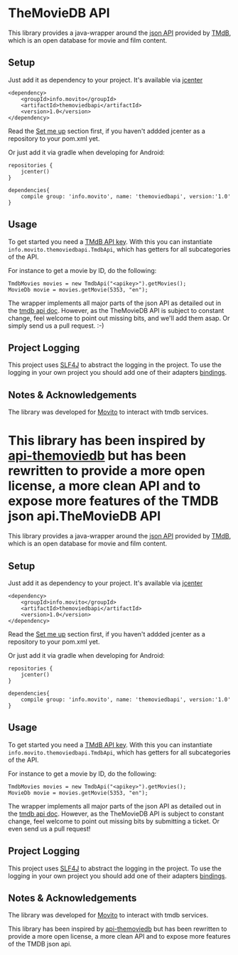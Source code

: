 TheMovieDB API
================

This library provides a java-wrapper around the [json API](http://api.themoviedb.org/) provided by
[TMdB](http://themoviedb.org), which is an open database for movie and film content.



Setup
-----

Just add it as dependency to your project. It's available via [jcenter](https://bintray.com/bintray/jcenter)

```
<dependency>
    <groupId>info.movito</groupId>
    <artifactId>themoviedbapi</artifactId>
    <version>1.0</version>
</dependency>
```
Read the [Set me up](https://bintray.com/bintray/jcenter) section first, if you haven't addded jcenter as a repository to your pom.xml yet.

Or just add it via gradle when developing for Android:

```
repositories {
    jcenter()
}

dependencies{
    compile group: 'info.movito', name: 'themoviedbapi', version:'1.0'
}
```


Usage
-----

To get started you need a [TMdB API key](http://docs.themoviedb.apiary.io/). With this you can instantiate
`info.movito.themoviedbapi.TmdbApi`, which has getters for all subcategories of the API.

For instance to get a movie by ID, do the following:

```
TmdbMovies movies = new TmdbApi("<apikey>").getMovies();
MovieDb movie = movies.getMovie(5353, "en");
```

The wrapper implements all major parts of the json API as detailed out in the [tmdb api doc](http://docs.themoviedb.apiary.io/).
However, as the TheMovieDB API is subject to constant change, feel welcome to point out missing bits, and we'll add them asap. Or simply send us a pull request. :-)


Project Logging
---------------

This project uses [SLF4J](http://www.slf4j.org) to abstract the logging in the project. To use the logging in your own
project you should add one of their adapters [bindings](http://www.slf4j.org/manual.html).



Notes & Acknowledgements
-------------------------

The library was developed for [Movito](http://www.movito.info) to interact with tmdb services.


This library has been inspired by [api-themoviedb](https://github.com/Omertron/api-themoviedb) but has been rewritten to provide a more open license, a more clean API and to expose more features of the TMDB json api.TheMovieDB API
================

This library provides a java-wrapper around the [json API](http://api.themoviedb.org/) provided by
[TMdB](http://themoviedb.org), which is an open database for movie and film content.



Setup
-----

Just add it as dependency to your project. It's available via [jcenter](https://bintray.com/bintray/jcenter)

```
<dependency>
    <groupId>info.movito</groupId>
    <artifactId>themoviedbapi</artifactId>
    <version>1.0</version>
</dependency>
```
Read the [Set me up](https://bintray.com/bintray/jcenter) section first, if you haven't addded jcenter as a repository to your pom.xml yet.

Or just add it via gradle when developing for Android:

```
repositories {
    jcenter()
}

dependencies{
    compile group: 'info.movito', name: 'themoviedbapi', version:'1.0'
}
```


Usage
-----

To get started you need a [TMdB API key](http://docs.themoviedb.apiary.io/). With this you can instantiate
`info.movito.themoviedbapi.TmdbApi`, which has getters for all subcategories of the API.

For instance to get a movie by ID, do the following:

```
TmdbMovies movies = new TmdbApi("<apikey>").getMovies();
MovieDb movie = movies.getMovie(5353, "en");
```

The wrapper implements all major parts of the json API as detailed out in the [tmdb api doc](http://docs.themoviedb.apiary.io/).
However, as the TheMovieDB API is subject to constant change, feel welcome to point out missing bits by submitting a ticket. Or even send us a pull request!


Project Logging
---------------

This project uses [SLF4J](http://www.slf4j.org) to abstract the logging in the project. To use the logging in your own
project you should add one of their adapters [bindings](http://www.slf4j.org/manual.html).



Notes & Acknowledgements
-------------------------

The library was developed for [Movito](http://www.movito.info) to interact with tmdb services.


This library has been inspired by [api-themoviedb](https://github.com/Omertron/api-themoviedb) but has been rewritten to provide a more open license, a more clean API and to expose more features of the TMDB json api.